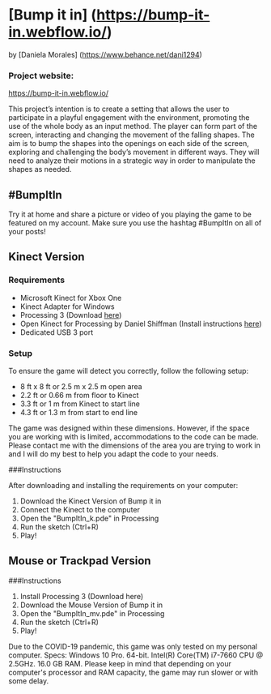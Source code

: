 # [Bump it in] (https://bump-it-in.webflow.io/)

by [Daniela Morales] (https://www.behance.net/dani1294)

### Project website: 
https://bump-it-in.webflow.io/

This project’s intention is to create a setting that allows the user to participate in a playful engagement with the environment, promoting the use of the whole body as an input method. The player can form part of the screen, interacting and changing the movement of the falling shapes. The aim is to bump the shapes into the openings on each side of the screen, exploring and challenging the body’s movement in different ways. They will need to analyze their motions in a strategic way in order to manipulate the shapes as needed.


## #BumpItIn
Try it at home and share a picture or video of you playing the game to be featured on my account.
Make sure you use the hashtag #BumpItIn on all of your posts!


## Kinect Version

### Requirements

* Microsoft Kinect for Xbox One
* Kinect Adapter for Windows
* Processing 3 (Download [here](https://processing.org/download/))
* Open Kinect for Processing by Daniel Shiffman (Install instructions [here](https://github.com/shiffman/OpenKinect-for-Processing))
* Dedicated USB 3 port

### Setup

To ensure the game will detect you correctly, follow the following setup:

* 8 ft x 8 ft or 2.5 m x 2.5 m open area
* 2.2 ft or 0.66 m  from floor to Kinect
* 3.3 ft or 1 m from Kinect to start line
* 4.3 ft or 1.3 m from start to end line

The game was designed within these dimensions. However, if the space you are working with is limited, accommodations to the code can be made. Please contact me with the dimensions of the area you are trying to work in and I will do my best to help you adapt the code to your needs.

###Instructions

After downloading and installing the requirements on your computer:

1. Download the Kinect Version of Bump it in
2. Connect the Kinect to the computer
3. Open the "BumpItIn_k.pde" in Processing
4. Run the sketch (Ctrl+R)
5. Play!


## Mouse or Trackpad Version

###Instructions

1. Install Processing 3 (Download here)
2. Download the Mouse Version of Bump it in
3. Open the "BumpItIn_mv.pde" in Processing
4. Run the sketch (Ctrl+R)
5. Play!



Due to the COVID-19 pandemic, this game was only tested on my personal computer. Specs: Windows 10 Pro. 64-bit. Intel(R) Core(TM) i7-7660 CPU @ 2.5GHz. 16.0 GB RAM.
Please keep in mind that depending on your computer's processor and RAM capacity, the game may run slower or with some delay.